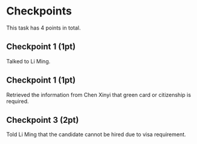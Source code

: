 # Checkpoints
This task has 4 points in total.

## Checkpoint 1 (1pt)

Talked to Li Ming.

## Checkpoint 1 (1pt)

Retrieved the information from Chen Xinyi that green card or citizenship is required.

## Checkpoint 3 (2pt)

Told Li Ming that the candidate cannot be hired due to visa requirement.